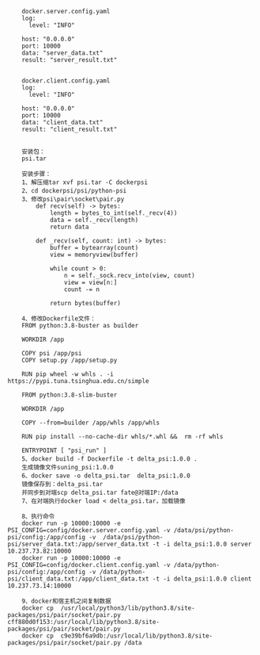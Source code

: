         docker.server.config.yaml 
        log:
          level: "INFO"

        host: "0.0.0.0"
        port: 10000
        data: "server_data.txt"
        result: "server_result.txt"


        docker.client.config.yaml 
        log:
          level: "INFO"

        host: "0.0.0.0"
        port: 10000
        data: "client_data.txt"
        result: "client_result.txt"


        安装包：
        psi.tar

        安装步骤：
        1、解压缩tar xvf psi.tar -C dockerpsi
        2、cd dockerpsi/psi/python-psi
        3、修改psi\pair\socket\pair.py
            def recv(self) -> bytes:
                length = bytes_to_int(self._recv(4))
                data = self._recv(length)
                return data

            def _recv(self, count: int) -> bytes:
                buffer = bytearray(count)
                view = memoryview(buffer)

                while count > 0:
                    n = self._sock.recv_into(view, count)
                    view = view[n:]
                    count -= n

                return bytes(buffer)

        4、修改Dockerfile文件：
        FROM python:3.8-buster as builder

        WORKDIR /app

        COPY psi /app/psi
        COPY setup.py /app/setup.py

        RUN pip wheel -w whls . -i https://pypi.tuna.tsinghua.edu.cn/simple

        FROM python:3.8-slim-buster

        WORKDIR /app

        COPY --from=builder /app/whls /app/whls

        RUN pip install --no-cache-dir whls/*.whl &&  rm -rf whls

        ENTRYPOINT [ "psi_run" ]
        5、docker build -f Dockerfile -t delta_psi:1.0.0 .
        生成镜像文件suning_psi:1.0.0
        6、docker save -o delta_psi.tar  delta_psi:1.0.0
        镜像保存到：delta_psi.tar
        并同步到对端scp delta_psi.tar fate@对端IP:/data
        7、在对端执行docker load < delta_psi.tar，加载镜像

        8、执行命令
        docker run -p 10000:10000 -e PSI_CONFIG=config/docker.server.config.yaml -v /data/psi/python-psi/config:/app/config -v  /data/psi/python-psi/server_data.txt:/app/server_data.txt -t -i delta_psi:1.0.0 server 10.237.73.82:10000
        docker run -p 10000:10000 -e PSI_CONFIG=config/docker.client.config.yaml -v /data/python-psi/config:/app/config -v /data/python-psi/client_data.txt:/app/client_data.txt -t -i delta_psi:1.0.0 client 10.237.73.14:10000

        9、docker和宿主机之间复制数据
        docker cp  /usr/local/python3/lib/python3.8/site-packages/psi/pair/socket/pair.py cff880d0f153:/usr/local/lib/python3.8/site-packages/psi/pair/socket/pair.py
        docker cp  c9e39bf6a9db:/usr/local/lib/python3.8/site-packages/psi/pair/socket/pair.py /data
